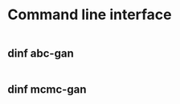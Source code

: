 # Command line interface

```{program-output} python -m dinf -h
```

## dinf abc-gan

```{program-output} python -m dinf abc-gan -h
```

## dinf mcmc-gan

```{program-output} python -m dinf mcmc-gan -h
```
